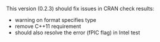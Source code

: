 
This version (0.2.3) should fix issues in CRAN check results:
- warning on format specifies type
- remove C++11 requirement
- should also resolve the error (fPIC flag) in Intel test
